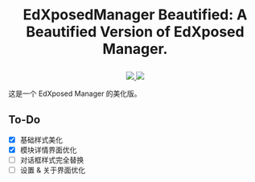 # <p align="center">EdXposedManager Beautified: A Beautified Version of EdXposed Manager.</p>

<p align="center">
    <a href="#">
        <img src="https://img.shields.io/badge/%E7%8A%B6%E6%80%81-%E5%B7%B2%E5%BC%83%E5%9D%91-red">
    </a>
    <a href="#">
        <img src="https://ci.appveyor.com/api/projects/status/6jdx94wltt55wuki?svg=true">
    </a>
</p>

这是一个 EdXposed Manager 的美化版。
## To-Do
- [x] 基础样式美化
- [x] 模块详情界面优化
- [ ] 对话框样式完全替换
- [ ] 设置 & 关于界面优化

